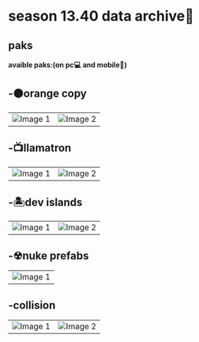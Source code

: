 # season 13.40 data archive📂

## paks

**avaible paks:(on pc💻 and mobile📱)**

## -🟠orange copy
<table>
    <tr>
        <td><img src="https://github.com/user-attachments/assets/36841927-b697-4adc-96a6-8c061bccd00b" alt="Image 1" style="width: auto;"></td>
        <td><img src="https://github.com/user-attachments/assets/cd375d42-b76c-40c0-9be3-13081cb24166" alt="Image 2" style="width: auto;"></td>
    </tr>
</table>

## -📺llamatron

<table>
    <tr>
        <td><img src="https://github.com/user-attachments/assets/78a6c5f7-fdd8-4b10-adee-5e66bf43dabb" alt="Image 1" style="width: auto;"></td>
        <td><img src="https://github.com/user-attachments/assets/076807bd-b84e-4a2e-80a8-c51440d0a95a" alt="Image 2" style="width: auto;"></td>
    </tr>
</table>

## -🏝dev islands

<table>
    <tr>
        <td><img src="https://github.com/user-attachments/assets/1d4083c4-7c01-4306-91f8-dce1845b3eb5" alt="Image 1" style="width: auto;"></td>
        <td><img src="https://github.com/user-attachments/assets/b7e36fba-51a3-4eb6-aac4-5ec27914b32e" alt="Image 2" style="width: auto;"></td>
    </tr>
</table>

## -☢nuke prefabs

<table>
    <tr>
        <td><img src="https://github.com/user-attachments/assets/90bc2724-ea65-42c5-9aa6-2d352ed5dcd7 " alt="Image 1" style="width: auto;"></td>
    </tr>
</table>

## -collision
<table>
    <tr>
        <td><img src="https://github.com/user-attachments/assets/61f896a7-faac-4d41-89c2-90e04f8014e8" alt="Image 1" style="width: auto;"></td>
        <td><img src="https://github.com/user-attachments/assets/49ab5a7b-28b9-40f5-914d-797ba7798bc3" alt="Image 2" style="width: auto;"></td>
    </tr>
</table>
